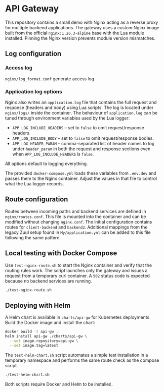 # API Gateway

This repository contains a small demo with Nginx acting as a reverse proxy for multiple backend applications. The gateway uses a custom Nginx image built from the official `nginx:1.26.3-alpine` base with the Lua module installed. Pinning the Nginx version prevents module version mismatches.

## Log configuration

### Access log

`nginx/log_format.conf` generate access log  


### Application log options

Nginx also writes an `application.log` file that contains the full request and response (headers and body) using Lua scripts. The log is located under `nginx/logs/` inside the container.
The behaviour of `application.log` can be tuned through environment variables used by
the Lua logger:

* `APP_LOG_INCLUDE_HEADERS` – set to `false` to omit request/response headers.
* `APP_LOG_INCLUDE_BODY` – set to `false` to omit request/response bodies.
* `APP_LOG_HEADER_PARAM` – comma-separated list of header names to log under
  `header_param` in both the request and response sections even when
  `APP_LOG_INCLUDE_HEADERS` is `false`.

All options default to logging everything.

The provided `docker-compose.yml` loads these variables from `.env.dev` and
passes them to the Nginx container. Adjust the values in that file to control
what the Lua logger records.


## Route configuration

Routes between incoming paths and backend services are defined in `nginx/routes.conf`. This file is mounted into the container and can be modified without changing `nginx.conf`. The initial configuration contains routes for `client-backend` and `backend2`. Additional mappings from the legacy Zuul setup found in `My/application.yml` can be added to this file following the same pattern.

## Local testing with Docker Compose

Use `test-nginx-route.sh` to start the Nginx container and verify that the routing rules work. The script launches only the gateway and issues a request from a temporary curl container. A `502` status code is expected because no backend services are running.

```bash
./test-nginx-route.sh
```

## Deploying with Helm

A Helm chart is available in `charts/api-gw` for Kubernetes deployments. Build the Docker image and install the chart:

```bash
docker build -t api-gw .
helm install api-gw ./charts/api-gw \
  --set image.repository=api-gw \
  --set image.tag=latest
```

The `test-helm-chart.sh` script automates a simple test installation in a temporary namespace and performs the same route check as the compose script.

```bash
./test-helm-chart.sh
```

Both scripts require Docker and Helm to be installed.
